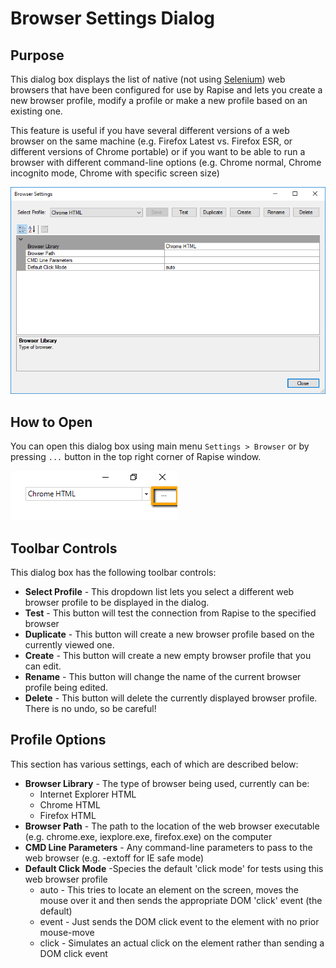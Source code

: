 # Browser Settings Dialog

## Purpose

This dialog box displays the list of native (not using [Selenium](selenium_settings_dialog.md)) web browsers that have been configured for use by Rapise and lets you create a new browser profile, modify a profile or make a new profile based on an existing one.

This feature is useful if you have several different versions of a web browser on the same machine (e.g. Firefox Latest vs. Firefox ESR, or different versions of Chrome portable) or if you want to be able to run a browser with different command-line options (e.g. Chrome normal, Chrome incognito mode, Chrome with specific screen size)

![browser_settings](./img/browser_settings1.png)

## How to Open

You can open this dialog box using main menu `Settings > Browser` or by pressing `...` button in the top right corner of Rapise window.

![browser_settings_button](./img/browser_settings2.png)

## Toolbar Controls

This dialog box has the following toolbar controls:

- **Select Profile** - This dropdown list lets you select a different web browser profile to be displayed in the dialog.
- **Test** - This button will test the connection from Rapise to the specified browser
- **Duplicate** - This button will create a new browser profile based on the currently viewed one.
- **Create** - This button will create a new empty browser profile that you can edit.
- **Rename** - This button will change the name of the current browser profile being edited.
- **Delete** - This button will delete the currently displayed browser profile. There is no undo, so be careful!

## Profile Options

This section has various settings, each of which are described below:

- **Browser Library** - The type of browser being used, currently can be:
    - Internet Explorer HTML
    - Chrome HTML
    - Firefox HTML
- **Browser Path** - The path to the location of the web browser executable (e.g. chrome.exe, iexplore.exe, firefox.exe) on the computer
- **CMD Line Parameters** - Any command-line parameters to pass to the web browser (e.g. -extoff for IE safe mode)
- **Default Click Mode** -Species the default 'click mode' for tests using this web browser profile
    - auto - This tries to locate an element on the screen, moves the mouse over it and then sends the appropriate DOM 'click' event (the default)
    - event - Just sends the DOM click event to the element with no prior mouse-move
    - click - Simulates an actual click on the element rather than sending a DOM click event
